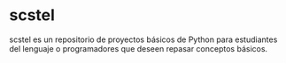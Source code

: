 # scstel
scstel es un repositorio de proyectos básicos de Python para estudiantes del lenguaje o programadores que deseen repasar conceptos básicos.
